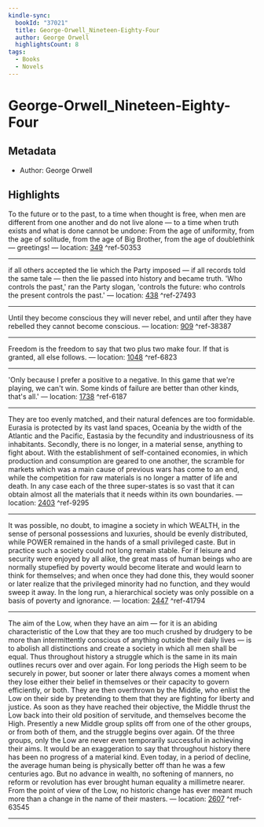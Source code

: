 ```yaml
---
kindle-sync:
  bookId: "37021"
  title: George-Orwell_Nineteen-Eighty-Four
  author: George Orwell
  highlightsCount: 8
tags:
  - Books
  - Novels
---
```

# George-Orwell_Nineteen-Eighty-Four
## Metadata
* Author: George Orwell

## Highlights
To the future or to the past, to a time when thought is free, when men are different from one another and do not live alone — to a time when truth exists and what is done cannot be undone: From the age of uniformity, from the age of solitude, from the age of Big Brother, from the age of doublethink — greetings! — location: [349]() ^ref-50353

---
if all others accepted the lie which the Party imposed — if all records told the same tale — then the lie passed into history and became truth. 'Who controls the past,' ran the Party slogan, 'controls the future: who controls the present controls the past.' — location: [438]() ^ref-27493

---
Until they become conscious they will never rebel, and until after they have rebelled they cannot become conscious. — location: [909]() ^ref-38387

---
Freedom is the freedom to say that two plus two make four. If that is granted, all else follows. — location: [1048]() ^ref-6823

---
'Only because I prefer a positive to a negative. In this game that we're playing, we can't win. Some kinds of failure are better than other kinds, that's all.' — location: [1738]() ^ref-6187

---
They are too evenly matched, and their natural defences are too formidable. Eurasia is protected by its vast land spaces, Oceania by the width of the Atlantic and the Pacific, Eastasia by the fecundity and industriousness of its inhabitants. Secondly, there is no longer, in a material sense, anything to fight about. With the establishment of self-contained economies, in which production and consumption are geared to one another, the scramble for markets which was a main cause of previous wars has come to an end, while the competition for raw materials is no longer a matter of life and death. In any case each of the three super-states is so vast that it can obtain almost all the materials that it needs within its own boundaries. — location: [2403]() ^ref-9295

---
It was possible, no doubt, to imagine a society in which WEALTH, in the sense of personal possessions and luxuries, should be evenly distributed, while POWER remained in the hands of a small privileged caste. But in practice such a society could not long remain stable. For if leisure and security were enjoyed by all alike, the great mass of human beings who are normally stupefied by poverty would become literate and would learn to think for themselves; and when once they had done this, they would sooner or later realize that the privileged minority had no function, and they would sweep it away. In the long run, a hierarchical society was only possible on a basis of poverty and ignorance. — location: [2447]() ^ref-41794

---
The aim of the Low, when they have an aim — for it is an abiding characteristic of the Low that they are too much crushed by drudgery to be more than intermittently conscious of anything outside their daily lives — is to abolish all distinctions and create a society in which all men shall be equal. Thus throughout history a struggle which is the same in its main outlines recurs over and over again. For long periods the High seem to be securely in power, but sooner or later there always comes a moment when they lose either their belief in themselves or their capacity to govern efficiently, or both. They are then overthrown by the Middle, who enlist the Low on their side by pretending to them that they are fighting for liberty and justice. As soon as they have reached their objective, the Middle thrust the Low back into their old position of servitude, and themselves become the High. Presently a new Middle group splits off from one of the other groups, or from both of them, and the struggle begins over again. Of the three groups, only the Low are never even temporarily successful in achieving their aims. It would be an exaggeration to say that throughout history there has been no progress of a material kind. Even today, in a period of decline, the average human being is physically better off than he was a few centuries ago. But no advance in wealth, no softening of manners, no reform or revolution has ever brought human equality a millimetre nearer. From the point of view of the Low, no historic change has ever meant much more than a change in the name of their masters. — location: [2607]() ^ref-63545

---
